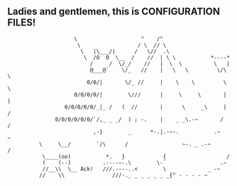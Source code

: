    
   Ladies and gentlemen,
   this is
   CONFIGURATION FILES!
   ----------------------------------------
                         \                    ^    /^
                          \                  / \  // \
                           \   |\___/|      /   \//  .\
                            \  /O  O  \__  /    //  | \ \           *----*
                              /     /  \/_/    //   |  \  \          \   |
                              @___@`    \/_   //    |   \   \         \/\ \
                             0/0/|       \/_ //     |    \    \         \  \
                         0/0/0/0/|        \///      |     \     \       |  |
                      0/0/0/0/0/_|_ /   (  //       |      \     _\     |  /
                   0/0/0/0/0/0/`/,_ _ _/  ) ; -.    |    _ _\.-~       /   /
                               ,-}        _      *-.|.-~-.           .~    ~
              \     \__/        `/\      /                 ~-. _ .-~      /
               \____(oo)           *.   }            {                   /
               (    (--)          .----~-.\        \-`                 .~
               //__\\  \__ Ack!   ///.----..<        \             _ -~
              //    \\               ///-._ _ _ _ _ _ _{^ - - - - ~
